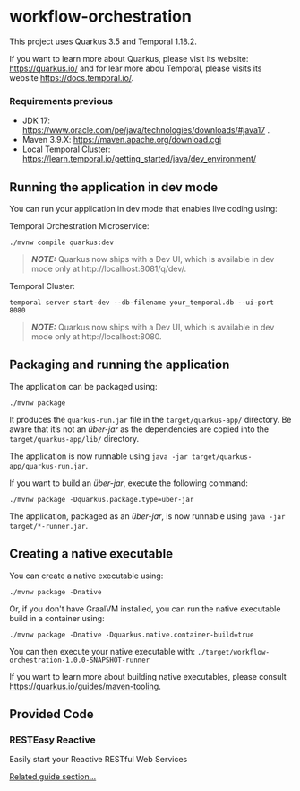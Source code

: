 # workflow-orchestration

This project uses Quarkus 3.5 and Temporal 1.18.2.

If you want to learn more about Quarkus, please visit its website: https://quarkus.io/
and for lear more abou Temporal, please visits its website https://docs.temporal.io/.

### Requirements previous
- JDK 17: https://www.oracle.com/pe/java/technologies/downloads/#java17 .
- Maven 3.9.X: https://maven.apache.org/download.cgi
- Local Temporal Cluster: https://learn.temporal.io/getting_started/java/dev_environment/

## Running the application in dev mode

You can run your application in dev mode that enables live coding using:

Temporal Orchestration Microservice:
```shell script
./mvnw compile quarkus:dev
```
> **_NOTE:_**  Quarkus now ships with a Dev UI, which is available in dev mode only at http://localhost:8081/q/dev/.


Temporal Cluster:
```shell script
temporal server start-dev --db-filename your_temporal.db --ui-port 8080
```
> **_NOTE:_**  Quarkus now ships with a Dev UI, which is available in dev mode only at http://localhost:8080.

## Packaging and running the application

The application can be packaged using:
```shell script
./mvnw package
```
It produces the `quarkus-run.jar` file in the `target/quarkus-app/` directory.
Be aware that it’s not an _über-jar_ as the dependencies are copied into the `target/quarkus-app/lib/` directory.

The application is now runnable using `java -jar target/quarkus-app/quarkus-run.jar`.

If you want to build an _über-jar_, execute the following command:
```shell script
./mvnw package -Dquarkus.package.type=uber-jar
```

The application, packaged as an _über-jar_, is now runnable using `java -jar target/*-runner.jar`.

## Creating a native executable

You can create a native executable using: 
```shell script
./mvnw package -Dnative
```

Or, if you don't have GraalVM installed, you can run the native executable build in a container using: 
```shell script
./mvnw package -Dnative -Dquarkus.native.container-build=true
```

You can then execute your native executable with: `./target/workflow-orchestration-1.0.0-SNAPSHOT-runner`

If you want to learn more about building native executables, please consult https://quarkus.io/guides/maven-tooling.

## Provided Code

### RESTEasy Reactive

Easily start your Reactive RESTful Web Services

[Related guide section...](https://quarkus.io/guides/getting-started-reactive#reactive-jax-rs-resources)
